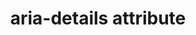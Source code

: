 ---
{
  "title": "aria-details attribute",
  "description": "Identifies the element that provides a detailed, extended description for the object. See related aria-describedby.",
  "category": "aria",
  "keywords": [
    "aria-details attribute"
  ],
  "last_test_date": "2019-05-19",
  "test_results_url": "https://a11ysupport.io/tech/aria/aria-details_attribute",
  "test_url": "https://a11ysupport.io/tech/aria/aria-details_attribute",
  "notes": "There is poor support for `aria-details`, so it should not be used as the only means of conveying the relationship between an object and its detailed description. Since `aria-details` can only reference an element that is elsewhere on the same page, the details will likely sill be discoverable by screen reader users. Until support is more robust, it might be worth while to consider an additional indication that the object has a detailed description on the same page by way of the `alt` attribute or similar method.",
  "notes_by_num": {
    "1": "Didn't allow the user to jump back to the referencing element",
    "2": "Didn't allow the user to jump to the referenced element",
    "3": "Didn't convey the boundaries of the details",
    "4": "Didn't convey the presence of aria-details"
  },
  "stats": {
    "jaws": {
      "chrome": {
        "74": "a #1 #2"
      },
      "ie": {
        "11.134": "a #1 #2"
      },
      "firefox": {
        "66": "a #1 #2"
      }
    },
    "narrator": {
      "edge": {
        "44.17763": "n #1 #2 #3 #4"
      }
    },
    "nvda": {
      "chrome": {
        "74": "n #1 #2 #3 #4"
      },
      "firefox": {
        "66": "n #1 #2 #3 #4"
      }
    },
    "orca": {
      "firefox": {
        "69": "n #1 #2 #3 #4"
      }
    },
    "talkback": {
      "and_chr": {
        "75": "n #1 #2 #3 #4"
      }
    },
    "vo_ios": {
      "ios_saf": {
        "12.2": "n #1 #2 #3 #4"
      }
    },
    "vo_macos": {
      "safari": {
        "12.1": "n #1 #2 #3 #4"
      }
    }
  },
  "links": {
    "ARIA spec for aria-details": "https://www.w3.org/TR/wai-aria-1.1/#aria-details"
  }
}
---